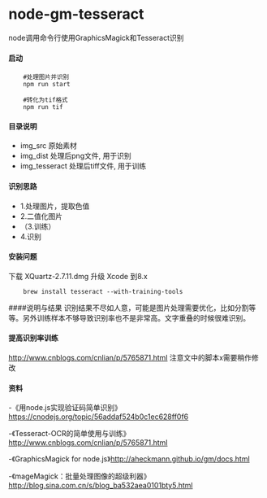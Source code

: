 # node-gm-tesseract
node调用命令行使用GraphicsMagick和Tesseract识别 


#### 启动
```
    #处理图片并识别
 	npm run start 

 	#转化为tif格式 
 	npm run tif 
```


#### 目录说明
- img_src 原始素材
- img_dist 处理后png文件, 用于识别
- img_tesseract 处理后tiff文件, 用于训练

#### 识别思路
- 1.处理图片，提取色值
- 2.二值化图片
- （3.训练）
- 4.识别

#### 安装问题

下载 XQuartz-2.7.11.dmg
升级 Xcode 到8.x
```
	brew install tesseract --with-training-tools
```



####说明与结果
识别结果不尽如人意，可能是图片处理需要优化，比如分割等等。另外训练样本不够导致识别率也不是非常高。文字重叠的时候很难识别。



#### 提高识别率训练

http://www.cnblogs.com/cnlian/p/5765871.html
注意文中的脚本x需要稍作修改


#### 资料
-《用node.js实现验证码简单识别》https://cnodejs.org/topic/56addaf524b0c1ec628ff0f6

-《Tesseract-OCR的简单使用与训练》http://www.cnblogs.com/cnlian/p/5765871.html

-《GraphicsMagick for node.js》http://aheckmann.github.io/gm/docs.html

-《mageMagick：批量处理图像的超级利器》 http://blog.sina.com.cn/s/blog_ba532aea0101bty5.html